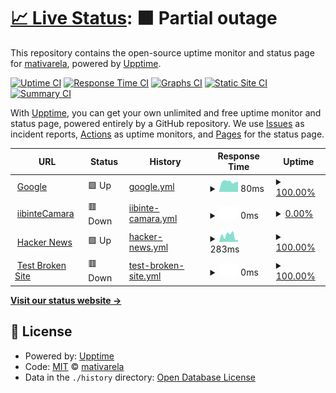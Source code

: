 # [📈 Live Status](https://mativarela.github.io/upptime): <!--live status--> **🟧 Partial outage**

This repository contains the open-source uptime monitor and status page for [mativarela](https://mativarela.github.io/upptime), powered by [Upptime](https://github.com/upptime/upptime).

[![Uptime CI](https://github.com/mativarela/upptime/workflows/Uptime%20CI/badge.svg)](https://github.com/mativarela/upptime/actions?query=workflow%3A%22Uptime+CI%22)
[![Response Time CI](https://github.com/mativarela/upptime/workflows/Response%20Time%20CI/badge.svg)](https://github.com/mativarela/upptime/actions?query=workflow%3A%22Response+Time+CI%22)
[![Graphs CI](https://github.com/mativarela/upptime/workflows/Graphs%20CI/badge.svg)](https://github.com/mativarela/upptime/actions?query=workflow%3A%22Graphs+CI%22)
[![Static Site CI](https://github.com/mativarela/upptime/workflows/Static%20Site%20CI/badge.svg)](https://github.com/mativarela/upptime/actions?query=workflow%3A%22Static+Site+CI%22)
[![Summary CI](https://github.com/mativarela/upptime/workflows/Summary%20CI/badge.svg)](https://github.com/mativarela/upptime/actions?query=workflow%3A%22Summary+CI%22)

With [Upptime](https://upptime.js.org), you can get your own unlimited and free uptime monitor and status page, powered entirely by a GitHub repository. We use [Issues](https://github.com/mativarela/upptime/issues) as incident reports, [Actions](https://github.com/mativarela/upptime/actions) as uptime monitors, and [Pages](https://mativarela.github.io/upptime) for the status page.

<!--start: status pages-->
<!-- This summary is generated by Upptime (https://github.com/upptime/upptime) -->
<!-- Do not edit this manually, your changes will be overwritten -->
<!-- prettier-ignore -->
| URL | Status | History | Response Time | Uptime |
| --- | ------ | ------- | ------------- | ------ |
| <img alt="" src="https://icons.duckduckgo.com/ip3/www.google.com.ico" height="13"> [Google](https://www.google.com) | 🟩 Up | [google.yml](https://github.com/mativarela/monitoriib/commits/HEAD/history/google.yml) | <details><summary><img alt="Response time graph" src="./graphs/google/response-time-week.png" height="20"> 80ms</summary><br><a href="https://mativarela.github.io/monitoriib/history/google"><img alt="Response time 107" src="https://img.shields.io/endpoint?url=https%3A%2F%2Fraw.githubusercontent.com%2Fmativarela%2Fmonitoriib%2FHEAD%2Fapi%2Fgoogle%2Fresponse-time.json"></a><br><a href="https://mativarela.github.io/monitoriib/history/google"><img alt="24-hour response time 75" src="https://img.shields.io/endpoint?url=https%3A%2F%2Fraw.githubusercontent.com%2Fmativarela%2Fmonitoriib%2FHEAD%2Fapi%2Fgoogle%2Fresponse-time-day.json"></a><br><a href="https://mativarela.github.io/monitoriib/history/google"><img alt="7-day response time 80" src="https://img.shields.io/endpoint?url=https%3A%2F%2Fraw.githubusercontent.com%2Fmativarela%2Fmonitoriib%2FHEAD%2Fapi%2Fgoogle%2Fresponse-time-week.json"></a><br><a href="https://mativarela.github.io/monitoriib/history/google"><img alt="30-day response time 81" src="https://img.shields.io/endpoint?url=https%3A%2F%2Fraw.githubusercontent.com%2Fmativarela%2Fmonitoriib%2FHEAD%2Fapi%2Fgoogle%2Fresponse-time-month.json"></a><br><a href="https://mativarela.github.io/monitoriib/history/google"><img alt="1-year response time 106" src="https://img.shields.io/endpoint?url=https%3A%2F%2Fraw.githubusercontent.com%2Fmativarela%2Fmonitoriib%2FHEAD%2Fapi%2Fgoogle%2Fresponse-time-year.json"></a></details> | <details><summary><a href="https://mativarela.github.io/monitoriib/history/google">100.00%</a></summary><a href="https://mativarela.github.io/monitoriib/history/google"><img alt="All-time uptime 100.00%" src="https://img.shields.io/endpoint?url=https%3A%2F%2Fraw.githubusercontent.com%2Fmativarela%2Fmonitoriib%2FHEAD%2Fapi%2Fgoogle%2Fuptime.json"></a><br><a href="https://mativarela.github.io/monitoriib/history/google"><img alt="24-hour uptime 100.00%" src="https://img.shields.io/endpoint?url=https%3A%2F%2Fraw.githubusercontent.com%2Fmativarela%2Fmonitoriib%2FHEAD%2Fapi%2Fgoogle%2Fuptime-day.json"></a><br><a href="https://mativarela.github.io/monitoriib/history/google"><img alt="7-day uptime 100.00%" src="https://img.shields.io/endpoint?url=https%3A%2F%2Fraw.githubusercontent.com%2Fmativarela%2Fmonitoriib%2FHEAD%2Fapi%2Fgoogle%2Fuptime-week.json"></a><br><a href="https://mativarela.github.io/monitoriib/history/google"><img alt="30-day uptime 100.00%" src="https://img.shields.io/endpoint?url=https%3A%2F%2Fraw.githubusercontent.com%2Fmativarela%2Fmonitoriib%2FHEAD%2Fapi%2Fgoogle%2Fuptime-month.json"></a><br><a href="https://mativarela.github.io/monitoriib/history/google"><img alt="1-year uptime 100.00%" src="https://img.shields.io/endpoint?url=https%3A%2F%2Fraw.githubusercontent.com%2Fmativarela%2Fmonitoriib%2FHEAD%2Fapi%2Fgoogle%2Fuptime-year.json"></a></details>
| <img alt="" src="https://icons.duckduckgo.com/ip3/iibil01.sis.ad.bia.itau.ico" height="13"> [iibinteCamara](https://iibil01.sis.ad.bia.itau:6443/integracion/camara?wsdl) | 🟥 Down | [iibinte-camara.yml](https://github.com/mativarela/monitoriib/commits/HEAD/history/iibinte-camara.yml) | <details><summary><img alt="Response time graph" src="./graphs/iibinte-camara/response-time-week.png" height="20"> 0ms</summary><br><a href="https://mativarela.github.io/monitoriib/history/iibinte-camara"><img alt="Response time 0" src="https://img.shields.io/endpoint?url=https%3A%2F%2Fraw.githubusercontent.com%2Fmativarela%2Fmonitoriib%2FHEAD%2Fapi%2Fiibinte-camara%2Fresponse-time.json"></a><br><a href="https://mativarela.github.io/monitoriib/history/iibinte-camara"><img alt="24-hour response time 0" src="https://img.shields.io/endpoint?url=https%3A%2F%2Fraw.githubusercontent.com%2Fmativarela%2Fmonitoriib%2FHEAD%2Fapi%2Fiibinte-camara%2Fresponse-time-day.json"></a><br><a href="https://mativarela.github.io/monitoriib/history/iibinte-camara"><img alt="7-day response time 0" src="https://img.shields.io/endpoint?url=https%3A%2F%2Fraw.githubusercontent.com%2Fmativarela%2Fmonitoriib%2FHEAD%2Fapi%2Fiibinte-camara%2Fresponse-time-week.json"></a><br><a href="https://mativarela.github.io/monitoriib/history/iibinte-camara"><img alt="30-day response time 0" src="https://img.shields.io/endpoint?url=https%3A%2F%2Fraw.githubusercontent.com%2Fmativarela%2Fmonitoriib%2FHEAD%2Fapi%2Fiibinte-camara%2Fresponse-time-month.json"></a><br><a href="https://mativarela.github.io/monitoriib/history/iibinte-camara"><img alt="1-year response time 0" src="https://img.shields.io/endpoint?url=https%3A%2F%2Fraw.githubusercontent.com%2Fmativarela%2Fmonitoriib%2FHEAD%2Fapi%2Fiibinte-camara%2Fresponse-time-year.json"></a></details> | <details><summary><a href="https://mativarela.github.io/monitoriib/history/iibinte-camara">0.00%</a></summary><a href="https://mativarela.github.io/monitoriib/history/iibinte-camara"><img alt="All-time uptime 0.00%" src="https://img.shields.io/endpoint?url=https%3A%2F%2Fraw.githubusercontent.com%2Fmativarela%2Fmonitoriib%2FHEAD%2Fapi%2Fiibinte-camara%2Fuptime.json"></a><br><a href="https://mativarela.github.io/monitoriib/history/iibinte-camara"><img alt="24-hour uptime 0.00%" src="https://img.shields.io/endpoint?url=https%3A%2F%2Fraw.githubusercontent.com%2Fmativarela%2Fmonitoriib%2FHEAD%2Fapi%2Fiibinte-camara%2Fuptime-day.json"></a><br><a href="https://mativarela.github.io/monitoriib/history/iibinte-camara"><img alt="7-day uptime 0.00%" src="https://img.shields.io/endpoint?url=https%3A%2F%2Fraw.githubusercontent.com%2Fmativarela%2Fmonitoriib%2FHEAD%2Fapi%2Fiibinte-camara%2Fuptime-week.json"></a><br><a href="https://mativarela.github.io/monitoriib/history/iibinte-camara"><img alt="30-day uptime 0.00%" src="https://img.shields.io/endpoint?url=https%3A%2F%2Fraw.githubusercontent.com%2Fmativarela%2Fmonitoriib%2FHEAD%2Fapi%2Fiibinte-camara%2Fuptime-month.json"></a><br><a href="https://mativarela.github.io/monitoriib/history/iibinte-camara"><img alt="1-year uptime 0.00%" src="https://img.shields.io/endpoint?url=https%3A%2F%2Fraw.githubusercontent.com%2Fmativarela%2Fmonitoriib%2FHEAD%2Fapi%2Fiibinte-camara%2Fuptime-year.json"></a></details>
| <img alt="" src="https://icons.duckduckgo.com/ip3/news.ycombinator.com.ico" height="13"> [Hacker News](https://news.ycombinator.com) | 🟩 Up | [hacker-news.yml](https://github.com/mativarela/monitoriib/commits/HEAD/history/hacker-news.yml) | <details><summary><img alt="Response time graph" src="./graphs/hacker-news/response-time-week.png" height="20"> 283ms</summary><br><a href="https://mativarela.github.io/monitoriib/history/hacker-news"><img alt="Response time 336" src="https://img.shields.io/endpoint?url=https%3A%2F%2Fraw.githubusercontent.com%2Fmativarela%2Fmonitoriib%2FHEAD%2Fapi%2Fhacker-news%2Fresponse-time.json"></a><br><a href="https://mativarela.github.io/monitoriib/history/hacker-news"><img alt="24-hour response time 374" src="https://img.shields.io/endpoint?url=https%3A%2F%2Fraw.githubusercontent.com%2Fmativarela%2Fmonitoriib%2FHEAD%2Fapi%2Fhacker-news%2Fresponse-time-day.json"></a><br><a href="https://mativarela.github.io/monitoriib/history/hacker-news"><img alt="7-day response time 283" src="https://img.shields.io/endpoint?url=https%3A%2F%2Fraw.githubusercontent.com%2Fmativarela%2Fmonitoriib%2FHEAD%2Fapi%2Fhacker-news%2Fresponse-time-week.json"></a><br><a href="https://mativarela.github.io/monitoriib/history/hacker-news"><img alt="30-day response time 288" src="https://img.shields.io/endpoint?url=https%3A%2F%2Fraw.githubusercontent.com%2Fmativarela%2Fmonitoriib%2FHEAD%2Fapi%2Fhacker-news%2Fresponse-time-month.json"></a><br><a href="https://mativarela.github.io/monitoriib/history/hacker-news"><img alt="1-year response time 343" src="https://img.shields.io/endpoint?url=https%3A%2F%2Fraw.githubusercontent.com%2Fmativarela%2Fmonitoriib%2FHEAD%2Fapi%2Fhacker-news%2Fresponse-time-year.json"></a></details> | <details><summary><a href="https://mativarela.github.io/monitoriib/history/hacker-news">100.00%</a></summary><a href="https://mativarela.github.io/monitoriib/history/hacker-news"><img alt="All-time uptime 99.94%" src="https://img.shields.io/endpoint?url=https%3A%2F%2Fraw.githubusercontent.com%2Fmativarela%2Fmonitoriib%2FHEAD%2Fapi%2Fhacker-news%2Fuptime.json"></a><br><a href="https://mativarela.github.io/monitoriib/history/hacker-news"><img alt="24-hour uptime 100.00%" src="https://img.shields.io/endpoint?url=https%3A%2F%2Fraw.githubusercontent.com%2Fmativarela%2Fmonitoriib%2FHEAD%2Fapi%2Fhacker-news%2Fuptime-day.json"></a><br><a href="https://mativarela.github.io/monitoriib/history/hacker-news"><img alt="7-day uptime 100.00%" src="https://img.shields.io/endpoint?url=https%3A%2F%2Fraw.githubusercontent.com%2Fmativarela%2Fmonitoriib%2FHEAD%2Fapi%2Fhacker-news%2Fuptime-week.json"></a><br><a href="https://mativarela.github.io/monitoriib/history/hacker-news"><img alt="30-day uptime 100.00%" src="https://img.shields.io/endpoint?url=https%3A%2F%2Fraw.githubusercontent.com%2Fmativarela%2Fmonitoriib%2FHEAD%2Fapi%2Fhacker-news%2Fuptime-month.json"></a><br><a href="https://mativarela.github.io/monitoriib/history/hacker-news"><img alt="1-year uptime 99.91%" src="https://img.shields.io/endpoint?url=https%3A%2F%2Fraw.githubusercontent.com%2Fmativarela%2Fmonitoriib%2FHEAD%2Fapi%2Fhacker-news%2Fuptime-year.json"></a></details>
| <img alt="" src="https://icons.duckduckgo.com/ip3/thissitedoesnotexist.koj.co.ico" height="13"> [Test Broken Site](https://thissitedoesnotexist.koj.co) | 🟥 Down | [test-broken-site.yml](https://github.com/mativarela/monitoriib/commits/HEAD/history/test-broken-site.yml) | <details><summary><img alt="Response time graph" src="./graphs/test-broken-site/response-time-week.png" height="20"> 0ms</summary><br><a href="https://mativarela.github.io/monitoriib/history/test-broken-site"><img alt="Response time 0" src="https://img.shields.io/endpoint?url=https%3A%2F%2Fraw.githubusercontent.com%2Fmativarela%2Fmonitoriib%2FHEAD%2Fapi%2Ftest-broken-site%2Fresponse-time.json"></a><br><a href="https://mativarela.github.io/monitoriib/history/test-broken-site"><img alt="24-hour response time 0" src="https://img.shields.io/endpoint?url=https%3A%2F%2Fraw.githubusercontent.com%2Fmativarela%2Fmonitoriib%2FHEAD%2Fapi%2Ftest-broken-site%2Fresponse-time-day.json"></a><br><a href="https://mativarela.github.io/monitoriib/history/test-broken-site"><img alt="7-day response time 0" src="https://img.shields.io/endpoint?url=https%3A%2F%2Fraw.githubusercontent.com%2Fmativarela%2Fmonitoriib%2FHEAD%2Fapi%2Ftest-broken-site%2Fresponse-time-week.json"></a><br><a href="https://mativarela.github.io/monitoriib/history/test-broken-site"><img alt="30-day response time 0" src="https://img.shields.io/endpoint?url=https%3A%2F%2Fraw.githubusercontent.com%2Fmativarela%2Fmonitoriib%2FHEAD%2Fapi%2Ftest-broken-site%2Fresponse-time-month.json"></a><br><a href="https://mativarela.github.io/monitoriib/history/test-broken-site"><img alt="1-year response time 0" src="https://img.shields.io/endpoint?url=https%3A%2F%2Fraw.githubusercontent.com%2Fmativarela%2Fmonitoriib%2FHEAD%2Fapi%2Ftest-broken-site%2Fresponse-time-year.json"></a></details> | <details><summary><a href="https://mativarela.github.io/monitoriib/history/test-broken-site">100.00%</a></summary><a href="https://mativarela.github.io/monitoriib/history/test-broken-site"><img alt="All-time uptime 100.00%" src="https://img.shields.io/endpoint?url=https%3A%2F%2Fraw.githubusercontent.com%2Fmativarela%2Fmonitoriib%2FHEAD%2Fapi%2Ftest-broken-site%2Fuptime.json"></a><br><a href="https://mativarela.github.io/monitoriib/history/test-broken-site"><img alt="24-hour uptime 100.00%" src="https://img.shields.io/endpoint?url=https%3A%2F%2Fraw.githubusercontent.com%2Fmativarela%2Fmonitoriib%2FHEAD%2Fapi%2Ftest-broken-site%2Fuptime-day.json"></a><br><a href="https://mativarela.github.io/monitoriib/history/test-broken-site"><img alt="7-day uptime 100.00%" src="https://img.shields.io/endpoint?url=https%3A%2F%2Fraw.githubusercontent.com%2Fmativarela%2Fmonitoriib%2FHEAD%2Fapi%2Ftest-broken-site%2Fuptime-week.json"></a><br><a href="https://mativarela.github.io/monitoriib/history/test-broken-site"><img alt="30-day uptime 100.00%" src="https://img.shields.io/endpoint?url=https%3A%2F%2Fraw.githubusercontent.com%2Fmativarela%2Fmonitoriib%2FHEAD%2Fapi%2Ftest-broken-site%2Fuptime-month.json"></a><br><a href="https://mativarela.github.io/monitoriib/history/test-broken-site"><img alt="1-year uptime 100.00%" src="https://img.shields.io/endpoint?url=https%3A%2F%2Fraw.githubusercontent.com%2Fmativarela%2Fmonitoriib%2FHEAD%2Fapi%2Ftest-broken-site%2Fuptime-year.json"></a></details>

<!--end: status pages-->

[**Visit our status website →**](https://mativarela.github.io/upptime)

## 📄 License

- Powered by: [Upptime](https://github.com/upptime/upptime)
- Code: [MIT](./LICENSE) © [mativarela](https://mativarela.github.io/upptime)
- Data in the `./history` directory: [Open Database License](https://opendatacommons.org/licenses/odbl/1-0/)
